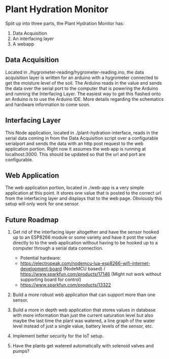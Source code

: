 # Plant Hydration Monitor

Split up into three parts, the Plant Hydration Monitor has:
1. Data Acquisition
2. An interfacing layer
3. A webapp

## Data Acquisition
Located in ./hygrometer-reading/hygrometer-reading.ino, the data acquisition layer is written for an arduino with a hygrometer connected to get the moisture level of the soil. The Arduino reads in the value and sends the data over the serial port to the computer that is powering the Arduino and running the Interfacing Layer.  The easiest way to get this flashed onto an Arduino is to use the Arduino IDE.  More details regarding the schematics and hardware information to come soon.

## Interfacing Layer
This Node application, located in ./plant-hydration-interface, reads in the serial data coming in from the Data Acquisition script over a configurable serialport and sends the data with an http post request to the web application portion.  Right now it assumes the web app is running at localhost:3000.  This should be updated so that the url and port are configurable.

## Web Application
The web application portion, located in ./web-app is a very simple application at this point.  It stores one value that is posted to the correct url from the interfacing layer and displays that to the web page.  Obviously this setup will only work for one sensor.


## Future Roadmap
1. Get rid of the interfacing layer altogether and have the sensor hooked up to an ESP8266 module or some variety and have it post the value directly to to the web application without having to be hooked up to a computer through a serial data connection.
   * Potential hardware:
   * https://electropeak.com/nodemcu-lua-esp8266-wifi-internet-development-board (NodeMCU based) / https://www.sparkfun.com/products/17146 (Might not work without supporting board for control)
   * https://www.sparkfun.com/products/13322

2. Build a more robust web application that can support more than one sensor.
3. Build a more in depth web application that stores values in database with more information than just the current saturation level but also maybe the last time the plant was watered, a line graph of the water level instead of just a single value, battery levels of the sensor, etc.
4. Implement better security for the IoT setup.
5. Have the plants get watered automatically with solenoid valves and pumps?

